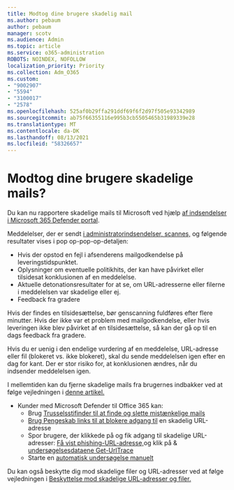 ```yaml
---
title: Modtog dine brugere skadelig mail
ms.author: pebaum
author: pebaum
manager: scotv
ms.audience: Admin
ms.topic: article
ms.service: o365-administration
ROBOTS: NOINDEX, NOFOLLOW
localization_priority: Priority
ms.collection: Adm_O365
ms.custom:
- "9002907"
- "5594"
- "3100017"
- "2578"
ms.openlocfilehash: 525af0b29ffa291ddf69f6f2d97f505e93342989
ms.sourcegitcommit: ab75f66355116e995b3cb5505465b31989339e28
ms.translationtype: MT
ms.contentlocale: da-DK
ms.lasthandoff: 08/13/2021
ms.locfileid: "58326657"
---
```

# <a name="did-your-users-receive-malicious-email"></a>Modtog dine brugere skadelige mails?

Du kan nu rapportere skadelige mails til Microsoft ved hjælp [af indsendelser i Microsoft 365 Defender portal](https://sip.security.microsoft.com/reportsubmission?viewid=admin).

Meddelelser, der er sendt [i administratorindsendelser, scannes,](https://security.microsoft.com/reportsubmission?viewid=admin) og følgende resultater vises i pop op-pop-op-detaljen:

- Hvis der opstod en fejl i afsenderens mailgodkendelse på leveringstidspunktet.
- Oplysninger om eventuelle politikhits, der kan have påvirket eller tilsidesat konklusionen af en meddelelse.
- Aktuelle detonationsresultater for at se, om URL-adresserne eller filerne i meddelelsen var skadelige eller ej.
- Feedback fra gradere

Hvis der findes en tilsidesættelse, bør genscanning fuldføres efter flere minutter. Hvis der ikke var et problem med mailgodkendelse, eller hvis leveringen ikke blev påvirket af en tilsidesættelse, så kan der gå op til en dags feedback fra gradere.

Hvis du er uenig i den endelige vurdering af en meddelelse, URL-adresse eller fil (blokeret vs. ikke blokeret), skal du sende meddelelsen igen efter en dag for kant. Der er stor risiko for, at konklusionen ændres, når du indsender meddelelsen igen.

I mellemtiden kan du fjerne skadelige mails fra brugernes indbakker ved at følge vejledningen i [denne artikel.](https://docs.microsoft.com/microsoft-365/compliance/search-for-and-delete-messages-in-your-organization)

- Kunder med Microsoft Defender til Office 365 kan:
  - Brug [Trusselsstifinder til at finde og slette mistænkelige mails](https://docs.microsoft.com/microsoft-365/security/office-365-security/investigate-malicious-email-that-was-delivered)
  - [Brug Pengeskab links til at blokere adgang til](https://docs.microsoft.com/microsoft-365/security/office-365-security/safe-links) en skadelig URL-adresse
  - Spor brugere, der klikkede på og fik adgang til skadelige URL-adresser: [Få vist phishing-URL-adresse,](https://docs.microsoft.com/microsoft-365/security/office-365-security/threat-explorer)og klik på  &  [undersøgelsesdataene Get-UrlTrace](https://docs.microsoft.com/powershell/module/exchange/get-urltrace)
  - Starte en [automatisk undersøgelse manuelt](https://docs.microsoft.com/microsoft-365/security/office-365-security/automated-investigation-response-office)

Du kan også beskytte dig mod skadelige filer og URL-adresser ved at følge vejledningen i [Beskyttelse mod skadelige URL-adresser og filer.](https://docs.microsoft.com/microsoft-365/security/office-365-security/protect-against-threats)
